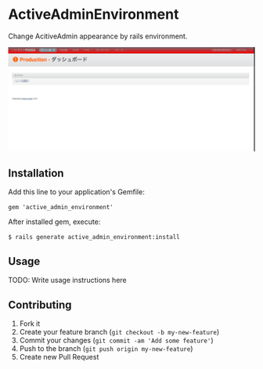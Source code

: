# ActiveAdminEnvironment

Change AcitiveAdmin appearance by rails environment.

![alt tag](/images/production.png)

## Installation

Add this line to your application's Gemfile:

    gem 'active_admin_environment'

After installed gem, execute:

    $ rails generate active_admin_environment:install

## Usage

TODO: Write usage instructions here

## Contributing

1. Fork it
2. Create your feature branch (`git checkout -b my-new-feature`)
3. Commit your changes (`git commit -am 'Add some feature'`)
4. Push to the branch (`git push origin my-new-feature`)
5. Create new Pull Request
